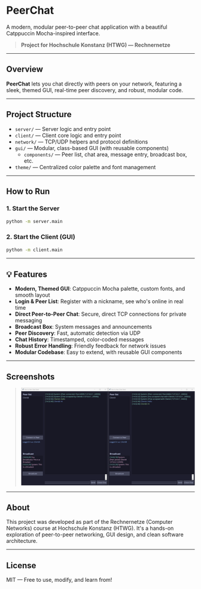 # PeerChat

A modern, modular peer-to-peer chat application with a beautiful Catppuccin Mocha-inspired interface.

> **Project for Hochschule Konstanz (HTWG) — Rechnernetze**

---

## Overview

**PeerChat** lets you chat directly with peers on your network, featuring a sleek, themed GUI, real-time peer discovery, and robust, modular code.

---

## Project Structure

- `server/` — Server logic and entry point
- `client/` — Client core logic and entry point
- `network/` — TCP/UDP helpers and protocol definitions
- `gui/` — Modular, class-based GUI (with reusable components)
  - `components/` — Peer list, chat area, message entry, broadcast box, etc.
- `theme/` — Centralized color palette and font management

---

## How to Run

### 1. Start the Server

```bash
python -m server.main
```

### 2. Start the Client (GUI)

```bash
python -m client.main
```

---

## 💡 Features

- **Modern, Themed GUI**: Catppuccin Mocha palette, custom fonts, and smooth layout
- **Login & Peer List**: Register with a nickname, see who's online in real time
- **Direct Peer-to-Peer Chat**: Secure, direct TCP connections for private messaging
- **Broadcast Box**: System messages and announcements
- **Peer Discovery**: Fast, automatic detection via UDP
- **Chat History**: Timestamped, color-coded messages
- **Robust Error Handling**: Friendly feedback for network issues
- **Modular Codebase**: Easy to extend, with reusable GUI components

---

## Screenshots

> ![screenshot-1](assets/screenshot-1.png)

---

## About

This project was developed as part of the Rechnernetze (Computer Networks) course at Hochschule Konstanz (HTWG). It's a hands-on exploration of peer-to-peer networking, GUI design, and clean software architecture.

---

## License

MIT — Free to use, modify, and learn from!
